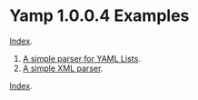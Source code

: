 # Yamp 1.0.0.4 Examples

[Index](https://github.com/Kove-W-O-Salter/Yamp/blob/master/doc/INDEX.md).

1. [A simple parser for YAML Lists](https://github.com/Kove-W-O-Salter/Yamp/blob/master/doc/examples/YAML_LIST_PARSER.md).
2. [A simple XML parser](https://github.com/Kove-W-O-Salter/Yamp/blob/master/doc/examples/XML_PARSER.md).

[Index](https://github.com/Kove-W-O-Salter/Yamp/blob/master/doc/INDEX.md).
